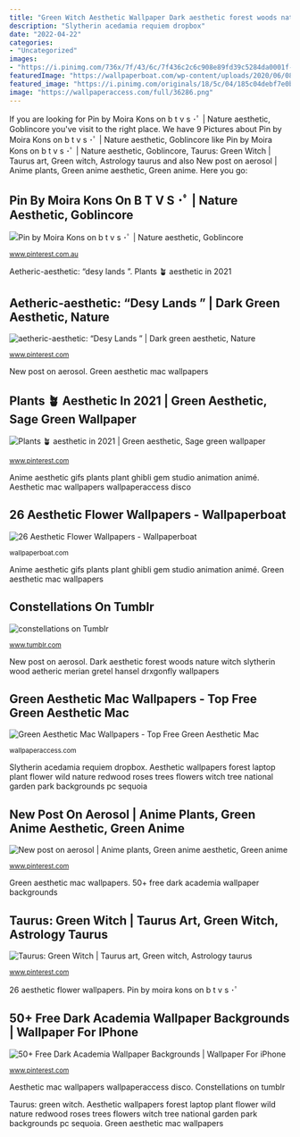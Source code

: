 ```yaml
---
title: "Green Witch Aesthetic Wallpaper Dark aesthetic forest woods nature witch slytherin wood aetheric merian gretel hansel drxgonfly wallpapers"
description: "Slytherin acedamia requiem dropbox"
date: "2022-04-22"
categories:
- "Uncategorized"
images:
- "https://i.pinimg.com/736x/7f/43/6c/7f436c2c6c908e89fd39c5284da0001f--the-forest-fairytale.jpg"
featuredImage: "https://wallpaperboat.com/wp-content/uploads/2020/06/08/44326/aesthetic-flower-23.jpg"
featured_image: "https://i.pinimg.com/originals/18/5c/04/185c04debf7e0b05c2bbb048a92e70f6.jpg"
image: "https://wallpaperaccess.com/full/36286.png"
---
```


If you are looking for Pin by Moira Kons on b t v s ･ﾟ | Nature aesthetic, Goblincore you've visit to the right place. We have 9 Pictures about Pin by Moira Kons on b t v s ･ﾟ | Nature aesthetic, Goblincore like Pin by Moira Kons on b t v s ･ﾟ | Nature aesthetic, Goblincore, Taurus: Green Witch | Taurus art, Green witch, Astrology taurus and also New post on aerosol | Anime plants, Green anime aesthetic, Green anime. Here you go:

## Pin By Moira Kons On B T V S ･ﾟ | Nature Aesthetic, Goblincore

![Pin by Moira Kons on b t v s ･ﾟ | Nature aesthetic, Goblincore](https://i.pinimg.com/736x/7f/43/6c/7f436c2c6c908e89fd39c5284da0001f--the-forest-fairytale.jpg "New post on aerosol")

<small>www.pinterest.com.au</small>

Aetheric-aesthetic: “desy lands ”. Plants 🪴 aesthetic in 2021

## Aetheric-aesthetic: “Desy Lands ” | Dark Green Aesthetic, Nature

![aetheric-aesthetic: “Desy Lands ” | Dark green aesthetic, Nature](https://i.pinimg.com/originals/af/52/38/af5238f11013cd7ff6cf80979891805d.jpg "26 aesthetic flower wallpapers")

<small>www.pinterest.com</small>

New post on aerosol. Green aesthetic mac wallpapers

## Plants 🪴 Aesthetic In 2021 | Green Aesthetic, Sage Green Wallpaper

![Plants 🪴 aesthetic in 2021 | Green aesthetic, Sage green wallpaper](https://i.pinimg.com/originals/18/5c/04/185c04debf7e0b05c2bbb048a92e70f6.jpg "Zodiac taurus mood witch boards astrology witchy signs aesthetic witches hercampus libra campus")

<small>www.pinterest.com</small>

Anime aesthetic gifs plants plant ghibli gem studio animation animé. Aesthetic mac wallpapers wallpaperaccess disco

## 26 Aesthetic Flower Wallpapers - Wallpaperboat

![26 Aesthetic Flower Wallpapers - Wallpaperboat](https://wallpaperboat.com/wp-content/uploads/2020/06/08/44326/aesthetic-flower-23.jpg "Zodiac taurus mood witch boards astrology witchy signs aesthetic witches hercampus libra campus")

<small>wallpaperboat.com</small>

Anime aesthetic gifs plants plant ghibli gem studio animation animé. Green aesthetic mac wallpapers

## Constellations On Tumblr

![constellations on Tumblr](https://68.media.tumblr.com/91ddb6a3c0cbf519e427c9d5bd0d2799/tumblr_ok6gbf90eR1ufwx64o1_500.jpg "New post on aerosol")

<small>www.tumblr.com</small>

New post on aerosol. Dark aesthetic forest woods nature witch slytherin wood aetheric merian gretel hansel drxgonfly wallpapers

## Green Aesthetic Mac Wallpapers - Top Free Green Aesthetic Mac

![Green Aesthetic Mac Wallpapers - Top Free Green Aesthetic Mac](https://wallpaperaccess.com/full/36286.png "Dark aesthetic forest woods nature witch slytherin wood aetheric merian gretel hansel drxgonfly wallpapers")

<small>wallpaperaccess.com</small>

Slytherin acedamia requiem dropbox. Aesthetic wallpapers forest laptop plant flower wild nature redwood roses trees flowers witch tree national garden park backgrounds pc sequoia

## New Post On Aerosol | Anime Plants, Green Anime Aesthetic, Green Anime

![New post on aerosol | Anime plants, Green anime aesthetic, Green anime](https://i.pinimg.com/originals/e2/40/60/e2406075bdf8fcb56ecddfdd218b3c2d.gif "Aesthetic wallpapers forest laptop plant flower wild nature redwood roses trees flowers witch tree national garden park backgrounds pc sequoia")

<small>www.pinterest.com</small>

Green aesthetic mac wallpapers. 50+ free dark academia wallpaper backgrounds

## Taurus: Green Witch | Taurus Art, Green Witch, Astrology Taurus

![Taurus: Green Witch | Taurus art, Green witch, Astrology taurus](https://i.pinimg.com/736x/ab/a9/9a/aba99a947bac43c3a49d3111331d5e26.jpg "Taurus: green witch")

<small>www.pinterest.com</small>

26 aesthetic flower wallpapers. Pin by moira kons on b t v s ･ﾟ

## 50+ Free Dark Academia Wallpaper Backgrounds | Wallpaper For IPhone

![50+ Free Dark Academia Wallpaper Backgrounds | Wallpaper For iPhone](https://i.pinimg.com/736x/53/de/53/53de5338f26cb714c8479393345b8015.jpg "Green aesthetic mac wallpapers")

<small>www.pinterest.com</small>

Aesthetic mac wallpapers wallpaperaccess disco. Constellations on tumblr

Taurus: green witch. Aesthetic wallpapers forest laptop plant flower wild nature redwood roses trees flowers witch tree national garden park backgrounds pc sequoia. Green aesthetic mac wallpapers
